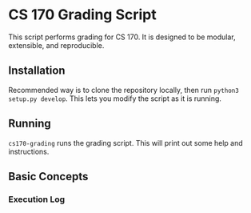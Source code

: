 # CS 170 Grading Script

This script performs grading for CS 170.
It is designed to be modular, extensible, and reproducible.

## Installation

Recommended way is to clone the repository locally, then run `python3 setup.py develop`.
This lets you modify the script as it is running.

## Running

`cs170-grading` runs the grading script.
This will print out some help and instructions.

## Basic Concepts

### Execution Log

